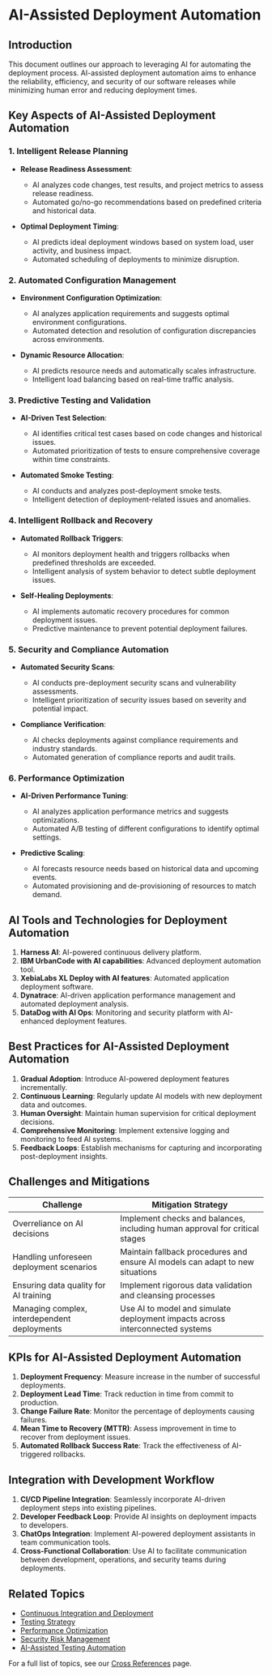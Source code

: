 # AI-Assisted Deployment Automation

## Introduction

This document outlines our approach to leveraging AI for automating the deployment process. AI-assisted deployment automation aims to enhance the reliability, efficiency, and security of our software releases while minimizing human error and reducing deployment times.

## Key Aspects of AI-Assisted Deployment Automation

### 1. Intelligent Release Planning

- **Release Readiness Assessment**:
  - AI analyzes code changes, test results, and project metrics to assess release readiness.
  - Automated go/no-go recommendations based on predefined criteria and historical data.

- **Optimal Deployment Timing**:
  - AI predicts ideal deployment windows based on system load, user activity, and business impact.
  - Automated scheduling of deployments to minimize disruption.

### 2. Automated Configuration Management

- **Environment Configuration Optimization**:
  - AI analyzes application requirements and suggests optimal environment configurations.
  - Automated detection and resolution of configuration discrepancies across environments.

- **Dynamic Resource Allocation**:
  - AI predicts resource needs and automatically scales infrastructure.
  - Intelligent load balancing based on real-time traffic analysis.

### 3. Predictive Testing and Validation

- **AI-Driven Test Selection**:
  - AI identifies critical test cases based on code changes and historical issues.
  - Automated prioritization of tests to ensure comprehensive coverage within time constraints.

- **Automated Smoke Testing**:
  - AI conducts and analyzes post-deployment smoke tests.
  - Intelligent detection of deployment-related issues and anomalies.

### 4. Intelligent Rollback and Recovery

- **Automated Rollback Triggers**:
  - AI monitors deployment health and triggers rollbacks when predefined thresholds are exceeded.
  - Intelligent analysis of system behavior to detect subtle deployment issues.

- **Self-Healing Deployments**:
  - AI implements automatic recovery procedures for common deployment issues.
  - Predictive maintenance to prevent potential deployment failures.

### 5. Security and Compliance Automation

- **Automated Security Scans**:
  - AI conducts pre-deployment security scans and vulnerability assessments.
  - Intelligent prioritization of security issues based on severity and potential impact.

- **Compliance Verification**:
  - AI checks deployments against compliance requirements and industry standards.
  - Automated generation of compliance reports and audit trails.

### 6. Performance Optimization

- **AI-Driven Performance Tuning**:
  - AI analyzes application performance metrics and suggests optimizations.
  - Automated A/B testing of different configurations to identify optimal settings.

- **Predictive Scaling**:
  - AI forecasts resource needs based on historical data and upcoming events.
  - Automated provisioning and de-provisioning of resources to match demand.

## AI Tools and Technologies for Deployment Automation

1. **Harness AI**: AI-powered continuous delivery platform.
2. **IBM UrbanCode with AI capabilities**: Advanced deployment automation tool.
3. **XebiaLabs XL Deploy with AI features**: Automated application deployment software.
4. **Dynatrace**: AI-driven application performance management and automated deployment analysis.
5. **DataDog with AI Ops**: Monitoring and security platform with AI-enhanced deployment features.

## Best Practices for AI-Assisted Deployment Automation

1. **Gradual Adoption**: Introduce AI-powered deployment features incrementally.
2. **Continuous Learning**: Regularly update AI models with new deployment data and outcomes.
3. **Human Oversight**: Maintain human supervision for critical deployment decisions.
4. **Comprehensive Monitoring**: Implement extensive logging and monitoring to feed AI systems.
5. **Feedback Loops**: Establish mechanisms for capturing and incorporating post-deployment insights.

## Challenges and Mitigations

| Challenge | Mitigation Strategy |
|-----------|---------------------|
| Overreliance on AI decisions | Implement checks and balances, including human approval for critical stages |
| Handling unforeseen deployment scenarios | Maintain fallback procedures and ensure AI models can adapt to new situations |
| Ensuring data quality for AI training | Implement rigorous data validation and cleansing processes |
| Managing complex, interdependent deployments | Use AI to model and simulate deployment impacts across interconnected systems |

## KPIs for AI-Assisted Deployment Automation

1. **Deployment Frequency**: Measure increase in the number of successful deployments.
2. **Deployment Lead Time**: Track reduction in time from commit to production.
3. **Change Failure Rate**: Monitor the percentage of deployments causing failures.
4. **Mean Time to Recovery (MTTR)**: Assess improvement in time to recover from deployment issues.
5. **Automated Rollback Success Rate**: Track the effectiveness of AI-triggered rollbacks.

## Integration with Development Workflow

1. **CI/CD Pipeline Integration**: Seamlessly incorporate AI-driven deployment steps into existing pipelines.
2. **Developer Feedback Loop**: Provide AI insights on deployment impacts to developers.
3. **ChatOps Integration**: Implement AI-powered deployment assistants in team communication tools.
4. **Cross-Functional Collaboration**: Use AI to facilitate communication between development, operations, and security teams during deployments.

## Related Topics

- [Continuous Integration and Deployment](../05_optimization_and_security/04_security_risk_management.md#ci-cd-security)
- [Testing Strategy](../06_testing_strategy/00_intro.md)
- [Performance Optimization](../05_optimization_and_security/01_performance_optimization.md)
- [Security Risk Management](../05_optimization_and_security/04_security_risk_management.md)
- [AI-Assisted Testing Automation](02_testing_automation.md)

For a full list of topics, see our [Cross References](../cross_references.md) page.